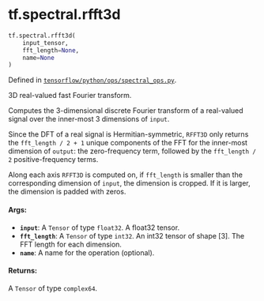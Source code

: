 <div itemscope itemtype="http://developers.google.com/ReferenceObject">
<meta itemprop="name" content="tf.spectral.rfft3d" />
<meta itemprop="path" content="Stable" />
</div>

# tf.spectral.rfft3d

``` python
tf.spectral.rfft3d(
    input_tensor,
    fft_length=None,
    name=None
)
```



Defined in [`tensorflow/python/ops/spectral_ops.py`](/code/stable/tensorflow/python/ops/spectral_ops.py).

3D real-valued fast Fourier transform.

Computes the 3-dimensional discrete Fourier transform of a real-valued signal
over the inner-most 3 dimensions of `input`.

Since the DFT of a real signal is Hermitian-symmetric, `RFFT3D` only returns the
`fft_length / 2 + 1` unique components of the FFT for the inner-most dimension
of `output`: the zero-frequency term, followed by the `fft_length / 2`
positive-frequency terms.

Along each axis `RFFT3D` is computed on, if `fft_length` is smaller than the
corresponding dimension of `input`, the dimension is cropped. If it is larger,
the dimension is padded with zeros.

#### Args:

* <b>`input`</b>: A `Tensor` of type `float32`. A float32 tensor.
* <b>`fft_length`</b>: A `Tensor` of type `int32`.
    An int32 tensor of shape [3]. The FFT length for each dimension.
* <b>`name`</b>: A name for the operation (optional).


#### Returns:

A `Tensor` of type `complex64`.